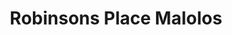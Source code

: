---
title: "Robinsons Place Malolos"
url: /malolos/robinsons-place-malolos/
shop: Einkaufszentrum
---